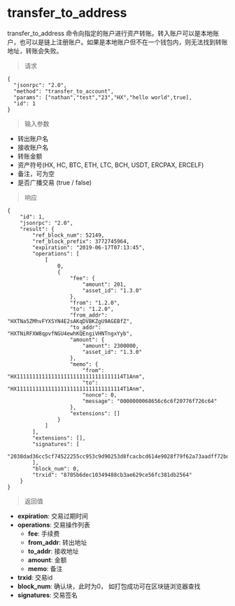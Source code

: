 # transfer_to_address

transfer_to_address 命令向指定的账户进行资产转账。转入账户可以是本地账户，也可以是链上注册账户。如果是本地账户但不在一个钱包内，则无法找到转账地址，转账会失败。

> 请求
```
{
  "jsonrpc": "2.0", 
  "method": "transfer_to_account", 
  "params": ["nathan","test","23","HX","hello world",true], 
  "id": 1
}
```

> 输入参数

* 转出账户名
* 接收账户名
* 转账金额
* 资产符号(HX, HC, BTC, ETH, LTC, BCH, USDT, ERCPAX, ERCELF)
* 备注，可为空
* 是否广播交易 (true / false)

> 响应

```
{
    "id": 1,
    "jsonrpc": "2.0",
    "result": {
        "ref_block_num": 52149,
        "ref_block_prefix": 3772745964,
        "expiration": "2019-06-17T07:13:45",
        "operations": [
            [
                0,
                {
                    "fee": {
                        "amount": 201,
                        "asset_id": "1.3.0"
                    },
                    "from": "1.2.0",
                    "to": "1.2.0",
                    "from_addr": "HXTNa5ZMhvFYXSYN4E2sAKqDVBKZgU9AGEBfZ",
                    "to_addr": "HXTNiRFXW8qpvfNGU4ewhKQEngiVHNTngxYyb",
                    "amount": {
                        "amount": 2300000,
                        "asset_id": "1.3.0"
                    },
                    "memo": {
                        "from": "HX1111111111111111111111111111111114T1Anm",
                        "to": "HX1111111111111111111111111111111114T1Anm",
                        "nonce": 0,
                        "message": "0000000068656c6c6f20776f726c64"
                    },
                    "extensions": []
                }
            ]
        ],
        "extensions": [],
        "signatures": [
            "2038dad36cc5cf74522255cc953c9d90253d8fcacbcd614e9028f79f62a73aadff72bd5b835eab4aa90370b0cd54694cfb25648b82c12282cb1b17f929d74b2cf7"
        ],
        "block_num": 0,
        "trxid": "8705b6dec10349488cb3ae629ce56fc381db2564"
    }
}
```

> 返回值

- **expiration**: 交易过期时间
- **operations**: 交易操作列表
  - **fee**: 手续费
  - **from_addr**: 转出地址
  - **to_addr**: 接收地址
  - **amount**: 金额
  - **memo**: 备注
- **trxid**: 交易id
- **block_num**: 确认块，此时为0， 如打包成功可在区块链浏览器查找
- **signatures**: 交易签名
